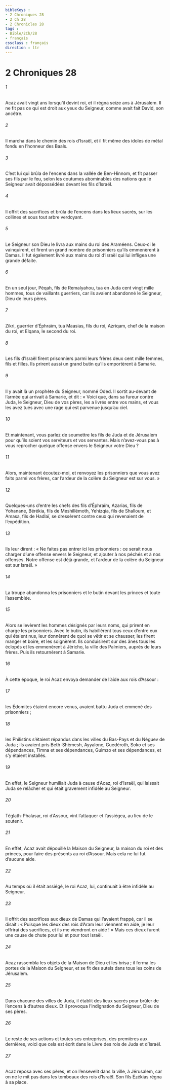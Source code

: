 ```yaml
---
bibleKeys : 
- 2 Chroniques 28
- 2 Ch 28
- 2 Chronicles 28
tags : 
- Bible/2Ch/28
- français
cssclass : français
direction : ltr
---
```


# 2 Chroniques 28

###### 1
Acaz avait vingt ans lorsqu’il devint roi, et il régna seize ans à Jérusalem. Il ne fit pas ce qui est droit aux yeux du Seigneur, comme avait fait David, son ancêtre.
###### 2
Il marcha dans le chemin des rois d’Israël, et il fit même des idoles de métal fondu en l’honneur des Baals.
###### 3
C’est lui qui brûla de l’encens dans la vallée de Ben-Hinnom, et fit passer ses fils par le feu, selon les coutumes abominables des nations que le Seigneur avait dépossédées devant les fils d’Israël.
###### 4
Il offrit des sacrifices et brûla de l’encens dans les lieux sacrés, sur les collines et sous tout arbre verdoyant.
###### 5
Le Seigneur son Dieu le livra aux mains du roi des Araméens. Ceux-ci le vainquirent, et firent un grand nombre de prisonniers qu’ils emmenèrent à Damas. Il fut également livré aux mains du roi d’Israël qui lui infligea une grande défaite.
###### 6
En un seul jour, Pèqah, fils de Remalyahou, tua en Juda cent vingt mille hommes, tous de vaillants guerriers, car ils avaient abandonné le Seigneur, Dieu de leurs pères.
###### 7
Zikri, guerrier d’Éphraïm, tua Maasias, fils du roi, Azriqam, chef de la maison du roi, et Elqana, le second du roi.
###### 8
Les fils d’Israël firent prisonniers parmi leurs frères deux cent mille femmes, fils et filles. Ils prirent aussi un grand butin qu’ils emportèrent à Samarie.
###### 9
Il y avait là un prophète du Seigneur, nommé Oded. Il sortit au-devant de l’armée qui arrivait à Samarie, et dit : « Voici que, dans sa fureur contre Juda, le Seigneur, Dieu de vos pères, les a livrés entre vos mains, et vous les avez tués avec une rage qui est parvenue jusqu’au ciel.
###### 10
Et maintenant, vous parlez de soumettre les fils de Juda et de Jérusalem pour qu’ils soient vos serviteurs et vos servantes. Mais n’avez-vous pas à vous reprocher quelque offense envers le Seigneur votre Dieu ?
###### 11
Alors, maintenant écoutez-moi, et renvoyez les prisonniers que vous avez faits parmi vos frères, car l’ardeur de la colère du Seigneur est sur vous. »
###### 12
Quelques-uns d’entre les chefs des fils d’Éphraïm, Azarias, fils de Yohanane, Bérékia, fils de Meshillémoth, Yehizqia, fils de Shalloum, et Amasa, fils de Hadlaï, se dressèrent contre ceux qui revenaient de l’expédition.
###### 13
Ils leur dirent : « Ne faites pas entrer ici les prisonniers : ce serait nous charger d’une offense envers le Seigneur, et ajouter à nos péchés et à nos offenses. Notre offense est déjà grande, et l’ardeur de la colère du Seigneur est sur Israël. »
###### 14
La troupe abandonna les prisonniers et le butin devant les princes et toute l’assemblée.
###### 15
Alors se levèrent les hommes désignés par leurs noms, qui prirent en charge les prisonniers. Avec le butin, ils habillèrent tous ceux d’entre eux qui étaient nus, leur donnèrent de quoi se vêtir et se chausser, les firent manger et boire, et les soignèrent. Ils conduisirent sur des ânes tous les éclopés et les emmenèrent à Jéricho, la ville des Palmiers, auprès de leurs frères. Puis ils retournèrent à Samarie.
###### 16
À cette époque, le roi Acaz envoya demander de l’aide aux rois d’Assour :
###### 17
les Édomites étaient encore venus, avaient battu Juda et emmené des prisonniers ;
###### 18
les Philistins s’étaient répandus dans les villes du Bas-Pays et du Néguev de Juda ; ils avaient pris Beth-Shèmesh, Ayyalone, Guedéroth, Soko et ses dépendances, Timna et ses dépendances, Guimzo et ses dépendances, et s’y étaient installés.
###### 19
En effet, le Seigneur humiliait Juda à cause d’Acaz, roi d’Israël, qui laissait Juda se relâcher et qui était gravement infidèle au Seigneur.
###### 20
Téglath-Phalasar, roi d’Assour, vint l’attaquer et l’assiégea, au lieu de le soutenir.
###### 21
En effet, Acaz avait dépouillé la Maison du Seigneur, la maison du roi et des princes, pour faire des présents au roi d’Assour. Mais cela ne lui fut d’aucune aide.
###### 22
Au temps où il était assiégé, le roi Acaz, lui, continuait à être infidèle au Seigneur.
###### 23
Il offrit des sacrifices aux dieux de Damas qui l’avaient frappé, car il se disait : « Puisque les dieux des rois d’Aram leur viennent en aide, je leur offrirai des sacrifices, et ils me viendront en aide ! » Mais ces dieux furent une cause de chute pour lui et pour tout Israël.
###### 24
Acaz rassembla les objets de la Maison de Dieu et les brisa ; il ferma les portes de la Maison du Seigneur, et se fit des autels dans tous les coins de Jérusalem.
###### 25
Dans chacune des villes de Juda, il établit des lieux sacrés pour brûler de l’encens à d’autres dieux. Et il provoqua l’indignation du Seigneur, Dieu de ses pères.
###### 26
Le reste de ses actions et toutes ses entreprises,
des premières aux dernières,
voici que cela est écrit dans le Livre des rois de Juda et d’Israël.
###### 27
Acaz reposa avec ses pères,
et on l’ensevelit dans la ville, à Jérusalem,
car on ne le mit pas dans les tombeaux des rois d’Israël.
Son fils Ézékias régna à sa place.
